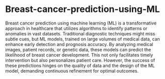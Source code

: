 # Breast-cancer-prediction-using-ML
Breast cancer prediction using machine learning (ML) is a transformative approach in healthcare that utilizes algorithms to identify patterns or anomalies in vast datasets. Traditional diagnostic techniques might miss subtle cues, but ML models, trained on large volumes of medical data, can enhance early detection and prognosis accuracy. By analyzing medical images, patient records, or genetic data, these models can predict the likelihood of breast cancer development. This not only facilitates timely intervention but also personalizes patient care. However, the success of these predictions hinges on the quality of data and the design of the ML model, demanding continuous refinement for optimal outcomes.
